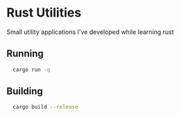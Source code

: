 # Rust Utilities

Small utility applications I've developed while learning rust

## Running
```bash
  cargo run -q
```

## Building
```bash
  cargo build --release
```